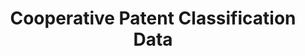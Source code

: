 ---
layout: default
bigquery: https://console.cloud.google.com/bigquery?p=patents-public-data&d=cpc&page=dataset
citation: '“Cooperative Patent Classification” by the EPO and USPTO, for public use. '
contributors: EPO, USPTO
cost: None
description: Cooperative Patent Classification Data contains the scheme and definitions
  of the Cooperative Patent Classification system for classifying patent documents.
  The CPC is the result of a partnership between the EPO and the USPTO in their joint
  effort to develop a common, internationally compatible classification system for
  technical documents, in particular patent publications, which will be used by both
  offices in the patent granting process
documentation: https://www.cooperativepatentclassification.org/cpcSchemeAndDefinitions
last_edit: 04/08/2022, 18:10:16
location: https://www.cooperativepatentclassification.org/index
maintained_by: USPTO, EPO
schema_fields:
- residualReferences
- definition
- applicationReferences
- dateRevised
- ipcConcordant
- sizeCache
- date_revised
- title_full
- informative_references
- ipc_concordant
- titlePart
- childGroups
- children
- title_part
- additional_only
- synonyms
- notAllocatable
- breakdown_code
- application_references
- breakdownCode
- child_groups
- limiting_references
- informativeReferences
- glossary
- titleFull
- not_allocatable
- limitingReferences
- residual_references
- level
- symbol
- status
- parents
shortname: cooperative_patent_classification
tags:
- patents
- science
title: Cooperative Patent Classification Data
uuid: 984374a7-16e9-4b35-9445-458daceb01bf
---